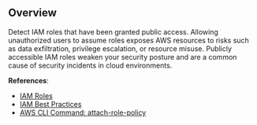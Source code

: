 ## Overview

Detect IAM roles that have been granted public access. Allowing unauthorized users to assume roles exposes AWS resources to risks such as data exfiltration, privilege escalation, or resource misuse. Publicly accessible IAM roles weaken your security posture and are a common cause of security incidents in cloud environments.

**References**:
- [IAM Roles](https://docs.aws.amazon.com/IAM/latest/UserGuide/id_roles.html)
- [IAM Best Practices](https://docs.aws.amazon.com/IAM/latest/UserGuide/best-practices.html)
- [AWS CLI Command: attach-role-policy](https://docs.aws.amazon.com/cli/latest/reference/iam/attach-role-policy.html)
